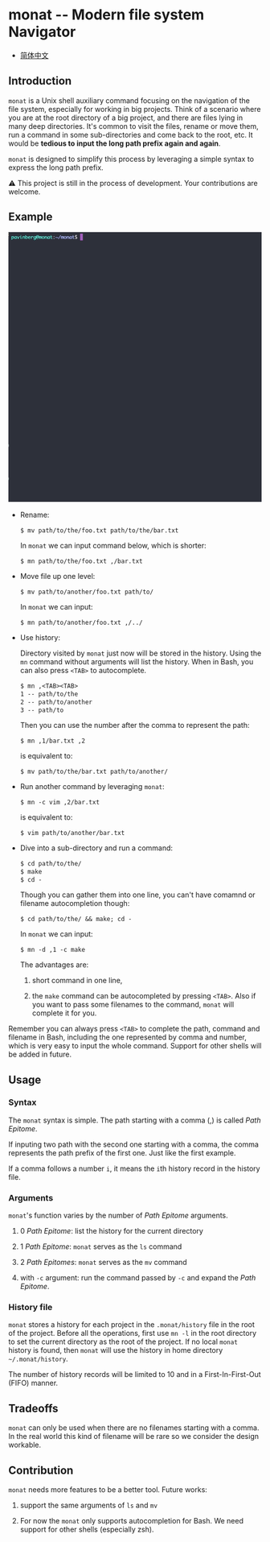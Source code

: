 # monat -- Modern file system Navigator

- [简体中文](./i18n/README-zh.md)

## Introduction

`monat` is a Unix shell auxiliary command focusing on the navigation of the file system, especially for working in big projects. Think of a scenario where you are at the root directory of a big project, and there are files lying in many deep directories. It's common to visit the files, rename or move them, run a command in some sub-directories and come back to the root, etc. It would be **tedious to input the long path prefix again and again**.

`monat` is designed to simplify this process by leveraging a simple syntax to express the long path prefix.

:warning: This project is still in the process of development. Your contributions are welcome.

## Example

![monat-demo](images/monat-demo.gif)

- Rename:

	```shell
	$ mv path/to/the/foo.txt path/to/the/bar.txt
	```
	
	In `monat` we can input command below, which is shorter:
	
	```shell
	$ mn path/to/the/foo.txt ,/bar.txt
	```
	
- Move file up one level:

	```shell
	$ mv path/to/another/foo.txt path/to/
	```
	
	In `monat` we can input:
	
	```shell
	$ mn path/to/another/foo.txt ,/../
	```

- Use history:

	Directory visited by `monat`  just now will be stored in the history. Using the `mn` command without arguments will list the history. When in Bash, you can also press `<TAB>` to autocomplete. 

	```shell
	$ mn ,<TAB><TAB>
	1 -- path/to/the
	2 -- path/to/another
	3 -- path/to
	```
	
	Then you can use the number after the comma to represent the path:
	
	```shell
	$ mn ,1/bar.txt ,2
	```

	is equivalent to:
	
	```shell
	$ mv path/to/the/bar.txt path/to/another/
	```
	
- Run another command by leveraging `monat`:

	```shell
	$ mn -c vim ,2/bar.txt
	```
	
	is equivalent to:
	
	```shell
	$ vim path/to/another/bar.txt
	```
	
- Dive into a sub-directory and run a command:

	```shell
	$ cd path/to/the/
	$ make
	$ cd -
	```
	
	Though you can gather them into one line, you can't have comamnd or filename autocompletion though:
	
	```shell
	$ cd path/to/the/ && make; cd -
	```
	
	In `monat` we can input:
	
	```shell
	$ mn -d ,1 -c make
	```
	
	The advantages are:
	
	1. short command in one line, 
	
	2. the `make` command can be autocompleted by pressing `<TAB>`. Also if you want to pass some filenames to the command, `monat` will complete it for you.

Remember you can always press `<TAB>` to complete the path, command and filename in Bash, including the one represented by comma and number, which is very easy to input the whole command. Support for other shells will be added in future.

## Usage

### Syntax

The `monat` syntax is simple. The path starting with a comma (,) is called *Path Epitome*.

If inputing two path with the second one starting with a comma, the comma represents the path prefix of the first one. Just like the first example.

If a comma follows a number `i`, it means the `i`th history record in the history file.

### Arguments

`monat`'s function varies by the number of *Path Epitome* arguments.

1. 0 *Path Epitome*: list the history for the current directory

2. 1 *Path Epitome*: `monat` serves as the `ls` command

3. 2 *Path Epitomes*: `monat` serves as the `mv` command

4. with `-c` argument: run the command passed by `-c` and expand the *Path Epitome*.

### History file

`monat` stores a history for each project in the `.monat/history` file in the root of the project. Before all the operations, first use `mn -l` in the root directory to set the current directory as the root of the project. If no local `monat` history is found, then `monat` will use the history in home directory `~/.monat/history`. 

The number of history records will be limited to 10 and in a First-In-First-Out (FIFO) manner.

## Tradeoffs

`monat` can only be used when there are no filenames starting with a comma. In the real world this kind of filename will be rare so we consider the design workable. 

## Contribution

`monat` needs more features to be a better tool. Future works:

1. support the same arguments of `ls` and `mv`

2. For now the `monat` only supports autocompletion for Bash. We need support for other shells (especially zsh).
